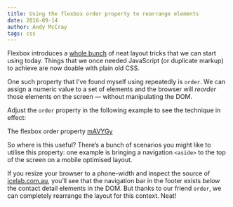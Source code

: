 ```yaml
---
title: Using the flexbox order property to rearrange elements
date: 2016-09-14
author: Andy McCray
tags: css
---
```


Flexbox introduces a [whole bunch](https://css-tricks.com/snippets/css/a-guide-to-flexbox/) of neat layout tricks that we can start using today. Things that we once needed JavaScript (or duplicate markup) to achieve are now doable with plain old CSS.

One such property that I’ve found myself using repeatedly is `order`. We can assign a numeric value to a set of elements and the browser will _reorder_ those elements on the screen — without manipulating the DOM.

Adjust the `order` property in the following example to see the technique in effect:

<p data-height="200" data-theme-id="0" data-slug-hash="mAVYGy" data-default-tab="result" data-user="andymccray" data-embed-version="2" class="codepen">The flexbox order property <a href="http://codepen.io/andymccray/pen/mAVYGy">mAVYGy</a></p>
<script async src="//assets.codepen.io/assets/embed/ei.js"></script>

So where is this useful? There’s a bunch of scenarios you might like to utilise this property: one example is bringing a navigation `<aside>` to the top of the screen on a mobile optimised layout.

If you resize your browser to a phone-width and inspect the source of [icelab.com.au](https://www.icelab.com.au), you’ll see that the navigation bar in the footer exists _below_ the contact detail elements in the DOM. But thanks to our friend `order`, we can completely rearrange the layout for this context. Neat!
